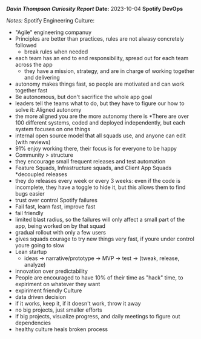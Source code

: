 ***Davin Thompson Curiosity Report***
**Date:** 2023-10-04
**Spotify DevOps**

*Notes:*
Spotify Engineering Culture:
* "Agile" engineering companuy
 * Principles are better than practices, rules are not alwasy concretely followed
    * break rules when needed
* each team has an end to end responsibility, spread out for each team across the app
    * they have a mission, strategy, and are in charge of working together and delivering
* autonomy makes things fast, so people are motivated and can work together fast
* Be autonomous, but don't sacrifice the whole app goal
* leaders tell the teams what to do, but they have to figure our how to solve it: Aligned autonomy
* the more aligned you are the more autonomy there is
*There are over 100 different systems, coded and deployed independently, but each system focuses on one things
* internal open source model that all squads use, and anyone can edit (with reviews)
* 91% enjoy working there, their focus is for everyone to be happy
* Community > structure
* they encourage small frequent releases and test automation
* Feature Squads, Infrastructure squads, and Client App Squads
*decoupled releases 
* they do releases every week or every 3 weeks: even if the code is incomplete, they have a toggle to hide it,
but this allows them to find bugs easier
* trust over control
Spotify failures
* Fail fast, learn fast, improve fast
* fail friendly
* limited blast radius, so the failures will only affect a small part of the app, being worked on by that squad
* gradual rollout with only a few users
* gives squads courage to try new things very fast, if youre under control youre going to slow
* Lean startup
    * ideas -> narrative/prototype -> MVP -> test -> (tweak, release, analyze)
* innovation over predictability
* People are encouraged to have 10% of their time as "hack" time, to expiriment on whatever they want
* expiriment friendly Culture
* data driven decision
* if it works, keep it, if it doesn't work, throw it away
* no big projects, just smaller efforts
* if big projects, visualize progress, and daily meetings to figure out dependencies
* healthy culture heals broken process

